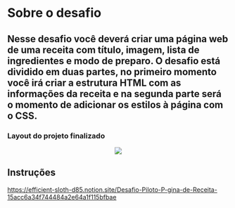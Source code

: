 # Sobre o desafio
## Nesse desafio você deverá criar uma página web de uma receita com título, imagem, lista de ingredientes e modo de preparo. O desafio está dividido em duas partes, no primeiro momento você irá criar a estrutura HTML com as informações da receita e na segunda parte será o momento de adicionar os estilos à página com o CSS.

### Layout do projeto finalizado
<div align="center">
  <img src="https://user-images.githubusercontent.com/38354809/149965645-4a130e89-5d11-47aa-9025-ee287209b5b9.PNG" height: 1500px/>
</div>

## Instruções
https://efficient-sloth-d85.notion.site/Desafio-Piloto-P-gina-de-Receita-15acc6a34f744484a2e64a1f115bfbae
